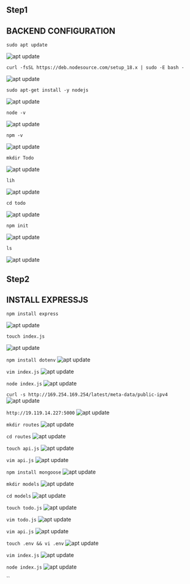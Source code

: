 ## Step1 

## BACKEND CONFIGURATION

`sudo apt update`

![apt update](./images/apt-update.PNG)

`curl -fsSL https://deb.nodesource.com/setup_18.x | sudo -E bash -`

![apt update](./images/nodejs-location.PNG)

`sudo apt-get install -y nodejs`

![apt update](./images/install-nodejs.PNG)

`node -v `

![apt update](./images/node-status.PNG)

`npm -v `

![apt update](./images/npm-status.PNG)

`mkdir Todo`

![apt update](./images/mkdir-todo.PNG)

`lih`

![apt update](./images/lih.PNG)

`cd todo`

![apt update](./images/cd-todo.PNG)

`npm init`

![apt update](./images/npm-init.PNG)

`ls`

![apt update](./images/ls-init.PNG)


## Step2

## INSTALL EXPRESSJS

`npm install express`

![apt update](./images/npm-install.PNG)

`touch index.js`

![apt update](./images/touch-index.PNG)

`npm install dotenv`
![apt update](./images/install-dotenv.PNG)

`vim index.js`
![apt update](./images/vim-index.PNG)


`node index.js`
![apt update](./images/node-index.PNG)


`curl -s http://169.254.169.254/latest/meta-data/public-ipv4 `
![apt update](./images/public-ip.PNG)

`http://19.119.14.227:5000`
![apt update](./images/express-js.PNG)

`mkdir routes`
![apt update](./images/routes.PNG)

`cd routes`
![apt update](./images/cd-routes.PNG)

`touch api.js`
![apt update](./images/touch-api.PNG)

`vim api.js`
![apt update](./images/vim-api.PNG)

`npm install mongoose`
![apt update](./images/mongoose.PNG)

`mkdir models`
![apt update](./images/models.PNG)

`cd models`
![apt update](./images/cd-models.PNG)

`touch todo.js`
![apt update](./images/touch-todo.PNG)

`vim todo.js`
![apt update](./images/vim-todo.PNG)

`vim api.js`
![apt update](./images/vimapi.PNG)

`touch .env && vi .env`
![apt update](./images/touch-env.PNG)

`vim index.js`
![apt update](./images/vim-index2.PNG)


`node index.js`
![apt update](./images/start-nodejs.PNG)

``
































